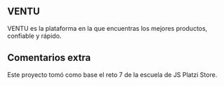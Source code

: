 ## VENTU
VENTU es la plataforma en la que encuentras los mejores productos, confiable y rápido. 

## Comentarios extra 
Este proyecto tomó como base el reto 7 de la escuela de JS Platzi Store. 



